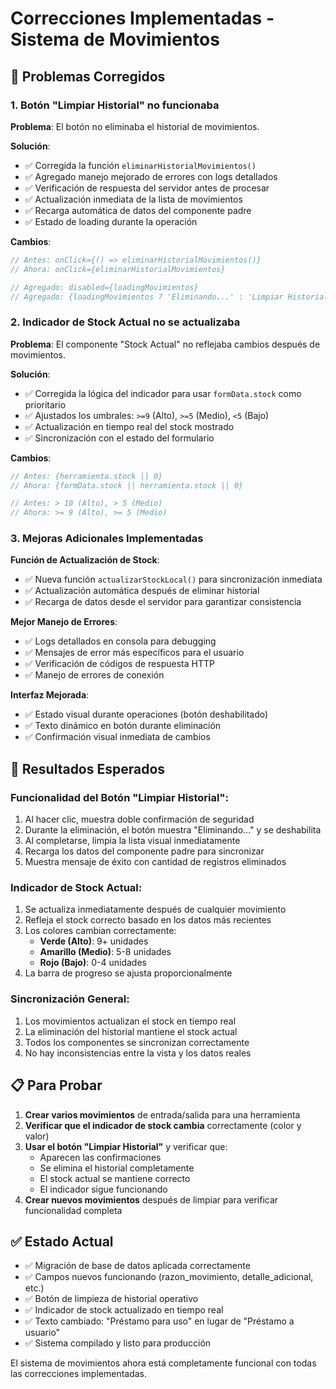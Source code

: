 # Correcciones Implementadas - Sistema de Movimientos

## 🔧 **Problemas Corregidos**

### 1. **Botón "Limpiar Historial" no funcionaba**

**Problema**: El botón no eliminaba el historial de movimientos.

**Solución**:
- ✅ Corregida la función `eliminarHistorialMovimientos()`
- ✅ Agregado manejo mejorado de errores con logs detallados
- ✅ Verificación de respuesta del servidor antes de procesar
- ✅ Actualización inmediata de la lista de movimientos
- ✅ Recarga automática de datos del componente padre
- ✅ Estado de loading durante la operación

**Cambios**:
```jsx
// Antes: onClick={() => eliminarHistorialMovimientos()}
// Ahora: onClick={eliminarHistorialMovimientos}

// Agregado: disabled={loadingMovimientos}
// Agregado: {loadingMovimientos ? 'Eliminando...' : 'Limpiar Historial'}
```

### 2. **Indicador de Stock Actual no se actualizaba**

**Problema**: El componente "Stock Actual" no reflejaba cambios después de movimientos.

**Solución**:
- ✅ Corregida la lógica del indicador para usar `formData.stock` como prioritario
- ✅ Ajustados los umbrales: `>=9` (Alto), `>=5` (Medio), `<5` (Bajo)
- ✅ Actualización en tiempo real del stock mostrado
- ✅ Sincronización con el estado del formulario

**Cambios**:
```jsx
// Antes: {herramienta.stock || 0}
// Ahora: {formData.stock || herramienta.stock || 0}

// Antes: > 10 (Alto), > 5 (Medio)
// Ahora: >= 9 (Alto), >= 5 (Medio)
```

### 3. **Mejoras Adicionales Implementadas**

**Función de Actualización de Stock**:
- ✅ Nueva función `actualizarStockLocal()` para sincronización inmediata
- ✅ Actualización automática después de eliminar historial
- ✅ Recarga de datos desde el servidor para garantizar consistencia

**Mejor Manejo de Errores**:
- ✅ Logs detallados en consola para debugging
- ✅ Mensajes de error más específicos para el usuario
- ✅ Verificación de códigos de respuesta HTTP
- ✅ Manejo de errores de conexión

**Interfaz Mejorada**:
- ✅ Estado visual durante operaciones (botón deshabilitado)
- ✅ Texto dinámico en botón durante eliminación
- ✅ Confirmación visual inmediata de cambios

## 🎯 **Resultados Esperados**

### Funcionalidad del Botón "Limpiar Historial":
1. Al hacer clic, muestra doble confirmación de seguridad
2. Durante la eliminación, el botón muestra "Eliminando..." y se deshabilita
3. Al completarse, limpia la lista visual inmediatamente
4. Recarga los datos del componente padre para sincronizar
5. Muestra mensaje de éxito con cantidad de registros eliminados

### Indicador de Stock Actual:
1. Se actualiza inmediatamente después de cualquier movimiento
2. Refleja el stock correcto basado en los datos más recientes
3. Los colores cambian correctamente:
   - **Verde (Alto)**: 9+ unidades
   - **Amarillo (Medio)**: 5-8 unidades  
   - **Rojo (Bajo)**: 0-4 unidades
4. La barra de progreso se ajusta proporcionalmente

### Sincronización General:
1. Los movimientos actualizan el stock en tiempo real
2. La eliminación del historial mantiene el stock actual
3. Todos los componentes se sincronizan correctamente
4. No hay inconsistencias entre la vista y los datos reales

## 📋 **Para Probar**

1. **Crear varios movimientos** de entrada/salida para una herramienta
2. **Verificar que el indicador de stock cambia** correctamente (color y valor)
3. **Usar el botón "Limpiar Historial"** y verificar que:
   - Aparecen las confirmaciones
   - Se elimina el historial completamente
   - El stock actual se mantiene correcto
   - El indicador sigue funcionando
4. **Crear nuevos movimientos** después de limpiar para verificar funcionalidad completa

## ✅ **Estado Actual**

- ✅ Migración de base de datos aplicada correctamente
- ✅ Campos nuevos funcionando (razon_movimiento, detalle_adicional, etc.)
- ✅ Botón de limpieza de historial operativo
- ✅ Indicador de stock actualizado en tiempo real
- ✅ Texto cambiado: "Préstamo para uso" en lugar de "Préstamo a usuario"
- ✅ Sistema compilado y listo para producción

El sistema de movimientos ahora está completamente funcional con todas las correcciones implementadas.